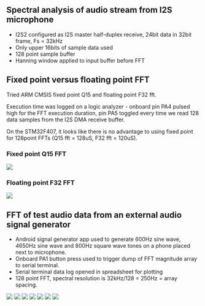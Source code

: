 ## Spectral analysis of audio stream from I2S microphone

* I2S2 configured as I2S master half-duplex receive, 24bit data in 32bit frame,
Fs = 32kHz
* Only upper 16bits of sample data used
* 128 point sample buffer
* Hanning window applied to input buffer before FFT

## Fixed point versus floating point FFT

Tried ARM CMSIS fixed point Q15 and floating point F32 fft.

Execution time was logged on a logic analyzer - onboard pin PA4 
pulsed high for the FFT execution duration, pin PA5 toggled every time
we read 128 data samples from the I2S DMA receive buffer.

On the STM32F407, it looks like there is no advantage to using
fixed point for 128point FFTs (Q15 fft = 128uS, F32 fft = 120uS).

### Fixed point Q15 FFT

<img src="fft_128pt_q15.png"/>

### Floating point F32 FFT

<img src="fft_128pt_f32.png"/>

## FFT of test audio data from an external audio signal generator

* Android signal generator app used to generate 600Hz sine wave, 4650Hz sine wave and 
800Hz square wave tones on a phone placed next to microphone.
* Onboard PA1 button press used to trigger dump of FFT magnitude array to serial terminal.
* Serial terminal data log opened in spreadsheet for plotting
* 128 point FFT, spectral resolution is 32kHz/128 = 250Hz = array spacing.
     
<img src="generator_600Hz_sine_wave.png"/>
<img src="generator_4650Hz_sine_wave.png"/>
<img src="generator_800Hz_square_wave.png"/>
<img src="cutecom_screenshot.png"/>
<img src="600Hz_sine_wave.png"/>
<img src="4650Hz_sine_wave.png"/>
<img src="800Hz_square_wave.png"/>

